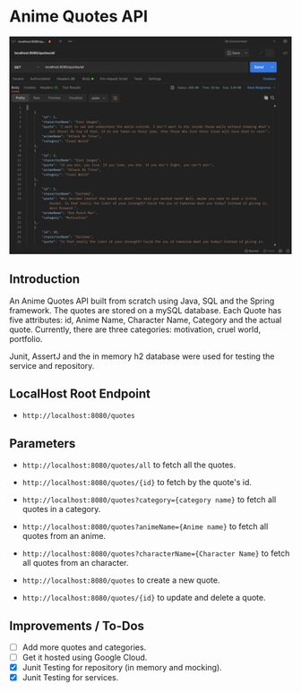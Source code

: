 # Anime Quotes API

![Anime Quotes API Project](https://github.com/iKarans/Anime-Quotes-API/blob/master/Anime-Quotes.png)

## Introduction

An Anime Quotes API built from scratch using Java, SQL and the Spring framework. The quotes are stored on a mySQL database. Each Quote has five attributes: id, Anime Name, Character Name, Category and the actual quote. Currently, there are three categories: motivation, cruel world, portfolio.

Junit, AssertJ and the in memory h2 database were used for testing the service and repository.

## LocalHost Root Endpoint

* ```http://localhost:8080/quotes```

## Parameters

* ```http://localhost:8080/quotes/all``` to fetch all the quotes.
* ```http://localhost:8080/quotes/{id}``` to fetch by the quote's id.
* ```http://localhost:8080/quotes?category={category name}``` to fetch all quotes in a category.
* ```http://localhost:8080/quotes?animeName={Anime name}``` to fetch all quotes from an anime.
* ```http://localhost:8080/quotes?characterName={Character Name}``` to fetch all quotes from an character.

* ```http://localhost:8080/quotes``` to create a new quote.
* ```http://localhost:8080/quotes/{id}``` to update and delete a quote.

## Improvements / To-Dos

- [ ] Add more quotes and categories.
- [ ] Get it hosted using Google Cloud.
- [x] Junit Testing for repository (in memory and mocking).
- [x] Junit Testing for services.
